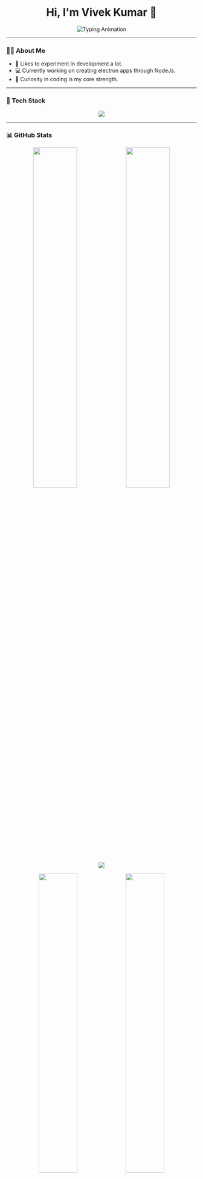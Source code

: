 <h1 align="center">
  Hi, I'm Vivek Kumar 👋
</h1>

<p align="center">
  <img src="https://readme-typing-svg.herokuapp.com?font=Fira+Code&weight=500&size=24&pause=1000&color=00EFFF&background=141321&center=true&vCenter=true&width=500&lines=Full+Stack+Developer;From%20Curiosity+to+Code;JavaScript+%7C+MERN+%7C+Java" alt="Typing Animation"/>
</p>

---

### 👨‍💻 About Me
- 🔬 Likes to experiment in development a lot.
- 💻 Currently working on creating electron apps through NodeJs.  
- 🧠 Curiosity in coding is my core strength.

---

### 🚀 Tech Stack  
<p align="center">
  <img src="https://skillicons.dev/icons?i=js,react,nodejs,express,mongodb,tailwind,bootstrap,java,mysql,wordpress,figma&theme=dark" />
</p>

---

### 📊 GitHub Stats  
<p align="center">
  <img src="https://github-readme-stats.vercel.app/api?username=bewake24&show_icons=true&theme=radical" width="48%" />
  <img src="https://streak-stats.demolab.com?user=bewake24&theme=radical&hide_border=true" width="48%" />
</p>

<p align="center">
  <img src="https://github-readme-activity-graph.cyclic.app/graph?username=bewake24&bg_color=1a1b27&color=00ffff&line=f46d6d&point=f9f9f9&hide_border=true" />
</p>

<div align="center">
  <img src="https://github-readme-stats.vercel.app/api/top-langs/?username=bewake24&layout=compact&theme=radical" width="45%" />
  <img src="https://github-contributor-stats.vercel.app/api?username=bewake24&limit=5&layout=compact&theme=radical&combine_all_yearly_contributions=true" width="45%" />
</div>

---

### 📱 Let's Connect  
<p align="center">
  <a href="https://www.linkedin.com/in/bewake24" target="_blank">
    <img src="https://img.shields.io/badge/LinkedIn-0A66C2?style=for-the-badge&logo=linkedin&logoColor=white" />
  </a>
  <a href="https://twitter.com/bewake24" target="_blank">
    <img src="https://img.shields.io/badge/Twitter-1DA1F2?style=for-the-badge&logo=twitter&logoColor=white" />
  </a>
  <a href="https://www.instagram.com/bewake24" target="_blank">
    <img src="https://img.shields.io/badge/Instagram-E4405F?style=for-the-badge&logo=instagram&logoColor=white" />
  </a>
  <a href="mailto:vivek@valeff.com" target="_blank">
    <img src="https://img.shields.io/badge/Email-D14836?style=for-the-badge&logo=gmail&logoColor=white" />
  </a>
</p>

---

### 🏆 Achievements  
- 🌟 **Freelance Portfolio:** Built websites and tools for clients in India and internationally  
- 📊 **Content Creation Journey:** Started sharing knowledge on YouTube and Instagram  
- 🥇 **High-IQ Problem Solver:** Love solving coding challenges independently  
- 🚀 **Aspiration:** Landing high-paying clients and challenging roles  

---

<h3 align="center">
  ⚡ Thanks for Visiting! ⚡
</h3>

<p align="center">
  <img src="https://komarev.com/ghpvc/?username=bewake24&style=for-the-badge&color=141321" alt="Profile Views" />
</p>
